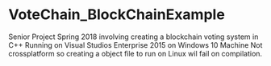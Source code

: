 # VoteChain_BlockChainExample
Senior Project Spring 2018 involving creating a blockchain voting system in C++
Running on Visual Studios Enterprise 2015 on Windows 10 Machine
Not crossplatform so creating a object file to run on Linux wil fail on compilation.
